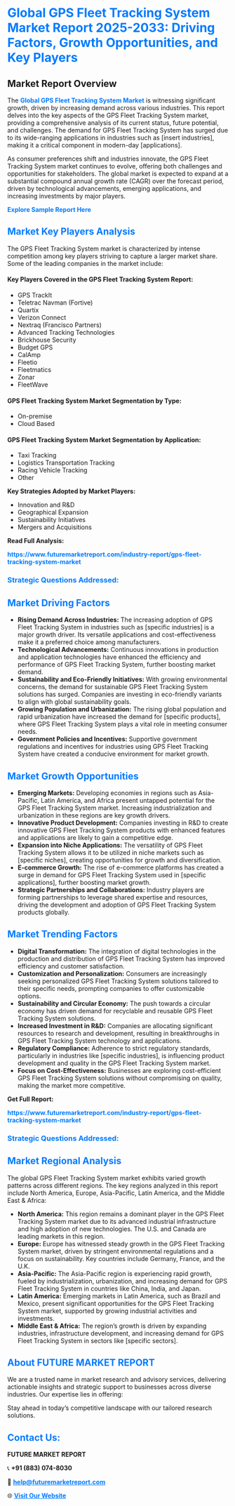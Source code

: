 <h1 style="color: #007BFF;">Global GPS Fleet Tracking System Market Report 2025-2033: Driving Factors, Growth Opportunities, and Key Players</h1>

<section id="overview">
<h2>Market Report Overview</h2>
<p>The <a href="https://www.futuremarketreport.com/industry-report/gps-fleet-tracking-system-market" style="color: #007BFF; text-decoration: none;"><strong>Global GPS Fleet Tracking System Market</strong></a> is witnessing significant growth, driven by increasing demand across various industries. This report delves into the key aspects of the GPS Fleet Tracking System market, providing a comprehensive analysis of its current status, future potential, and challenges. The demand for GPS Fleet Tracking System has surged due to its wide-ranging applications in industries such as [insert industries], making it a critical component in modern-day [applications].</p>
<p>As consumer preferences shift and industries innovate, the GPS Fleet Tracking System market continues to evolve, offering both challenges and opportunities for stakeholders. The global market is expected to expand at a substantial compound annual growth rate (CAGR) over the forecast period, driven by technological advancements, emerging applications, and increasing investments by major players.</p>
</section>

<section id="overview">
<p><a href="https://www.futuremarketreport.com/request-sample/reportId=27822" style="color: #007BFF; text-decoration: none;"><strong>Explore Sample Report Here</strong></a></p>
</section>

<section id="key-players">
<h2 style="color: #007BFF;">Market Key Players Analysis</h2>
<p>The GPS Fleet Tracking System market is characterized by intense competition among key players striving to capture a larger market share. Some of the leading companies in the market include:</p>
<h4>Key Players Covered in the GPS Fleet Tracking System Report:</h4>
<ul><li>GPS TrackIt</li><li>Teletrac Navman (Fortive)</li><li>Quartix</li><li>Verizon Connect</li><li>Nextraq (Francisco Partners)</li><li>Advanced Tracking Technologies</li><li>Brickhouse Security</li><li>Budget GPS</li><li>CalAmp</li><li>Fleetio</li><li>Fleetmatics</li><li>Zonar</li><li>FleetWave</li></ul>
<h4>GPS Fleet Tracking System Market Segmentation by Type:</h4>
<ul><li>On-premise</li><li>Cloud Based</li></ul>

<h4>GPS Fleet Tracking System Market Segmentation by Application:</h4>
<ul><li>Taxi Tracking</li><li>Logistics Transportation Tracking</li><li>Racing Vehicle Tracking</li><li>Other</li></ul>
<p><strong>Key Strategies Adopted by Market Players:</strong></p>
<ul>
<li>Innovation and R&D</li>
<li>Geographical Expansion</li>
<li>Sustainability Initiatives</li>
<li>Mergers and Acquisitions</li>
</ul>
</section>

<section>
<p><strong>Read Full Analysis: </strong></p><a href="https://www.futuremarketreport.com/industry-report/gps-fleet-tracking-system-market" style="color: #007BFF; text-decoration: none;"><strong>https://www.futuremarketreport.com/industry-report/gps-fleet-tracking-system-market</strong></a>
<h3 style="color: #007BFF;">Strategic Questions Addressed:</h3>
</section>

<section id="driving-factors">
<h2 style="color: #007BFF;">Market Driving Factors</h2>
<ul>
<li><strong>Rising Demand Across Industries:</strong> The increasing adoption of GPS Fleet Tracking System in industries such as [specific industries] is a major growth driver. Its versatile applications and cost-effectiveness make it a preferred choice among manufacturers.</li>
<li><strong>Technological Advancements:</strong> Continuous innovations in production and application technologies have enhanced the efficiency and performance of GPS Fleet Tracking System, further boosting market demand.</li>
<li><strong>Sustainability and Eco-Friendly Initiatives:</strong> With growing environmental concerns, the demand for sustainable GPS Fleet Tracking System solutions has surged. Companies are investing in eco-friendly variants to align with global sustainability goals.</li>
<li><strong>Growing Population and Urbanization:</strong> The rising global population and rapid urbanization have increased the demand for [specific products], where GPS Fleet Tracking System plays a vital role in meeting consumer needs.</li>
<li><strong>Government Policies and Incentives:</strong> Supportive government regulations and incentives for industries using GPS Fleet Tracking System have created a conducive environment for market growth.</li>
</ul>
</section>

<section id="growth-opportunities">
<h2 style="color: #007BFF;">Market Growth Opportunities</h2>
<ul>
<li><strong>Emerging Markets:</strong> Developing economies in regions such as Asia-Pacific, Latin America, and Africa present untapped potential for the GPS Fleet Tracking System market. Increasing industrialization and urbanization in these regions are key growth drivers.</li>
<li><strong>Innovative Product Development:</strong> Companies investing in R&D to create innovative GPS Fleet Tracking System products with enhanced features and applications are likely to gain a competitive edge.</li>
<li><strong>Expansion into Niche Applications:</strong> The versatility of GPS Fleet Tracking System allows it to be utilized in niche markets such as [specific niches], creating opportunities for growth and diversification.</li>
<li><strong>E-commerce Growth:</strong> The rise of e-commerce platforms has created a surge in demand for GPS Fleet Tracking System used in [specific applications], further boosting market growth.</li>
<li><strong>Strategic Partnerships and Collaborations:</strong> Industry players are forming partnerships to leverage shared expertise and resources, driving the development and adoption of GPS Fleet Tracking System products globally.</li>
</ul>
</section>

<section id="trending-factors">
<h2 style="color: #007BFF;">Market Trending Factors</h2>
<ul>
<li><strong>Digital Transformation:</strong> The integration of digital technologies in the production and distribution of GPS Fleet Tracking System has improved efficiency and customer satisfaction.</li>
<li><strong>Customization and Personalization:</strong> Consumers are increasingly seeking personalized GPS Fleet Tracking System solutions tailored to their specific needs, prompting companies to offer customizable options.</li>
<li><strong>Sustainability and Circular Economy:</strong> The push towards a circular economy has driven demand for recyclable and reusable GPS Fleet Tracking System solutions.</li>
<li><strong>Increased Investment in R&D:</strong> Companies are allocating significant resources to research and development, resulting in breakthroughs in GPS Fleet Tracking System technology and applications.</li>
<li><strong>Regulatory Compliance:</strong> Adherence to strict regulatory standards, particularly in industries like [specific industries], is influencing product development and quality in the GPS Fleet Tracking System market.</li>
<li><strong>Focus on Cost-Effectiveness:</strong> Businesses are exploring cost-efficient GPS Fleet Tracking System solutions without compromising on quality, making the market more competitive.</li>
</ul>
</section>

<section>
<p><strong>Get Full Report: </strong></p><a href="https://www.futuremarketreport.com/industry-report/gps-fleet-tracking-system-market" style="color: #007BFF; text-decoration: none;"><strong>https://www.futuremarketreport.com/industry-report/gps-fleet-tracking-system-market</strong></a>
<h3 style="color: #007BFF;">Strategic Questions Addressed:</h3>
</section>


<section id="regional-analysis">
<h2 style="color: #007BFF;">Market Regional Analysis</h2>
<p>The global GPS Fleet Tracking System market exhibits varied growth patterns across different regions. The key regions analyzed in this report include North America, Europe, Asia-Pacific, Latin America, and the Middle East & Africa:</p>
<ul>
<li><strong>North America:</strong> This region remains a dominant player in the GPS Fleet Tracking System market due to its advanced industrial infrastructure and high adoption of new technologies. The U.S. and Canada are leading markets in this region.</li>
<li><strong>Europe:</strong> Europe has witnessed steady growth in the GPS Fleet Tracking System market, driven by stringent environmental regulations and a focus on sustainability. Key countries include Germany, France, and the U.K.</li>
<li><strong>Asia-Pacific:</strong> The Asia-Pacific region is experiencing rapid growth, fueled by industrialization, urbanization, and increasing demand for GPS Fleet Tracking System in countries like China, India, and Japan.</li>
<li><strong>Latin America:</strong> Emerging markets in Latin America, such as Brazil and Mexico, present significant opportunities for the GPS Fleet Tracking System market, supported by growing industrial activities and investments.</li>
<li><strong>Middle East & Africa:</strong> The region’s growth is driven by expanding industries, infrastructure development, and increasing demand for GPS Fleet Tracking System in sectors like [specific sectors].</li>
</ul>
</section>

<footer>
<h2 style="color: #007BFF;">About FUTURE MARKET REPORT</h2>
<p>We are a trusted name in market research and advisory services, delivering actionable insights and strategic support to businesses across diverse industries. Our expertise lies in offering:</p>

<p>Stay ahead in today’s competitive landscape with our tailored research solutions.</p>

<h2 style="color: #007BFF;">Contact Us:</h2>
<p><strong>FUTURE MARKET REPORT</strong></p>
<p>📞 <strong>+91 (883) 074-8030</strong></p>
<p>📧 <strong><a href="mailto:help@futuremarketreport.com" style="color: #007BFF;">help@futuremarketreport.com</a></strong></p>
<p>🌐 <strong><a href="https://www.futuremarketreport.com/" style="color: #007BFF;">Visit Our Website</a></strong></p>
</footer>